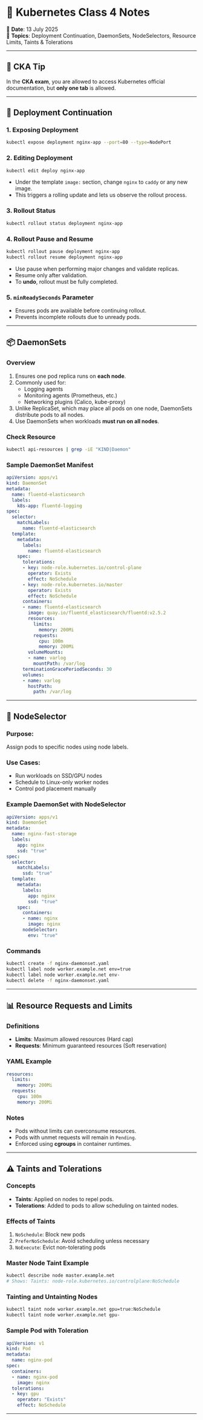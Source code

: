 
# 🧠 Kubernetes Class 4 Notes

📅 **Date**: 13 July 2025  
📌 **Topics**: Deployment Continuation, DaemonSets, NodeSelectors, Resource Limits, Taints & Tolerations

---

## 📘 CKA Tip

In the **CKA exam**, you are allowed to access Kubernetes official documentation, but **only one tab** is allowed.

---

## 🚀 Deployment Continuation

### 1. Exposing Deployment

```bash
kubectl expose deployment nginx-app --port=80 --type=NodePort
```

### 2. Editing Deployment

```bash
kubectl edit deploy nginx-app
```

- Under the template `image:` section, change `nginx` to `caddy` or any new image.
- This triggers a rolling update and lets us observe the rollout process.

### 3. Rollout Status

```bash
kubectl rollout status deployment nginx-app
```

### 4. Rollout Pause and Resume

```bash
kubectl rollout pause deployment nginx-app
kubectl rollout resume deployment nginx-app
```

- Use pause when performing major changes and validate replicas.
- Resume only after validation.
- To **undo**, rollout must be fully completed.

### 5. `minReadySeconds` Parameter

- Ensures pods are available before continuing rollout.
- Prevents incomplete rollouts due to unready pods.

---

## 📦 DaemonSets

### Overview

1. Ensures one pod replica runs on **each node**.
2. Commonly used for:
   - Logging agents
   - Monitoring agents (Prometheus, etc.)
   - Networking plugins (Calico, kube-proxy)
3. Unlike ReplicaSet, which may place all pods on one node, DaemonSets distribute pods to all nodes.
4. Use DaemonSets when workloads **must run on all nodes**.

### Check Resource

```bash
kubectl api-resources | grep -iE "KIND|Daemon"
```

### Sample DaemonSet Manifest

```yaml
apiVersion: apps/v1
kind: DaemonSet
metadata:
  name: fluentd-elasticsearch
  labels:
    k8s-app: fluentd-logging
spec:
  selector:
    matchLabels:
      name: fluentd-elasticsearch
  template:
    metadata:
      labels:
        name: fluentd-elasticsearch
    spec:
      tolerations:
      - key: node-role.kubernetes.io/control-plane
        operator: Exists
        effect: NoSchedule
      - key: node-role.kubernetes.io/master
        operator: Exists
        effect: NoSchedule
      containers:
      - name: fluentd-elasticsearch
        image: quay.io/fluentd_elasticsearch/fluentd:v2.5.2
        resources:
          limits:
            memory: 200Mi
          requests:
            cpu: 100m
            memory: 200Mi
        volumeMounts:
        - name: varlog
          mountPath: /var/log
      terminationGracePeriodSeconds: 30
      volumes:
      - name: varlog
        hostPath:
          path: /var/log
```

---

## 📍 NodeSelector

### Purpose:

Assign pods to specific nodes using node labels.

### Use Cases:

- Run workloads on SSD/GPU nodes
- Schedule to Linux-only worker nodes
- Control pod placement manually

### Example DaemonSet with NodeSelector

```yaml
apiVersion: apps/v1
kind: DaemonSet
metadata:
  name: nginx-fast-storage
  labels:
    app: nginx
    ssd: "true"
spec:
  selector:
    matchLabels:
      ssd: "true"
  template:
    metadata:
      labels:
        app: nginx
        ssd: "true"
    spec:
      containers:
      - name: nginx
        image: nginx
      nodeSelector:
        env: "true"
```

### Commands

```bash
kubectl create -f nginx-daemonset.yaml
kubectl label node worker.example.net env=true
kubectl label node worker.example.net env-
kubectl delete -f nginx-daemonset.yaml
```

---

## 📊 Resource Requests and Limits

### Definitions

- **Limits**: Maximum allowed resources (Hard cap)
- **Requests**: Minimum guaranteed resources (Soft reservation)

### YAML Example

```yaml
resources:
  limits:
    memory: 200Mi
  requests:
    cpu: 100m
    memory: 200Mi
```

### Notes

- Pods without limits can overconsume resources.
- Pods with unmet requests will remain in `Pending`.
- Enforced using **cgroups** in container runtimes.

---

## ⚠️ Taints and Tolerations

### Concepts

- **Taints**: Applied on nodes to repel pods.
- **Tolerations**: Added to pods to allow scheduling on tainted nodes.

### Effects of Taints

1. `NoSchedule`: Block new pods
2. `PreferNoSchedule`: Avoid scheduling unless necessary
3. `NoExecute`: Evict non-tolerating pods

### Master Node Taint Example

```bash
kubectl describe node master.example.net
# Shows: Taints: node-role.kubernetes.io/controlplane:NoSchedule
```

### Tainting and Untainting Nodes

```bash
kubectl taint node worker.example.net gpu=true:NoSchedule
kubectl taint node worker.example.net gpu-
```

### Sample Pod with Toleration

```yaml
apiVersion: v1
kind: Pod
metadata:
  name: nginx-pod
spec:
  containers:
  - name: nginx-pod
    image: nginx
  tolerations:
  - key: gpu
    operator: "Exists"
    effect: NoSchedule
```

---
